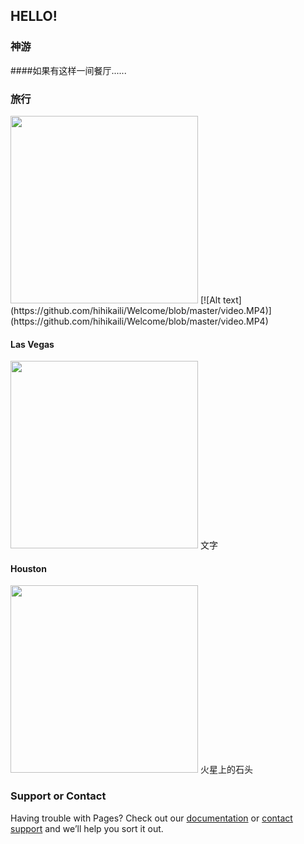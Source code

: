 ## HELLO!



### 神游

####如果有这样一间餐厅......


### 旅行

<img src="myimage.png" width="300" />
[![Alt text](https://github.com/hihikaili/Welcome/blob/master/video.MP4)](https://github.com/hihikaili/Welcome/blob/master/video.MP4)

#### Las Vegas
<img src="IMG_3551.PNG" width="300" />  文字

#### Houston
<img src="IMG_3551.PNG" width="300" />      火星上的石头

### Support or Contact

Having trouble with Pages? Check out our [documentation](https://help.github.com/categories/github-pages-basics/) or [contact support](https://github.com/contact) and we’ll help you sort it out.
